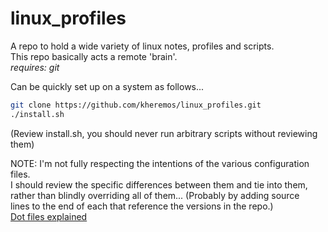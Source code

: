 # linux_profiles
A repo to hold a wide variety of linux notes, profiles and scripts.   
This repo basically acts a remote 'brain'.   
*requires: git*

Can be quickly set up on a system as follows...   
```bash
git clone https://github.com/kheremos/linux_profiles.git
./install.sh
```
(Review install.sh, you should never run arbitrary scripts without reviewing them)


NOTE:
I'm not fully respecting the intentions of the various configuration files.   
I should review the specific differences between them and tie into them,   
rather than blindly overriding all of them... (Probably by adding source   
lines to the end of each that reference the versions in the repo.)   
[Dot files explained](http://mywiki.wooledge.org/DotFiles)
